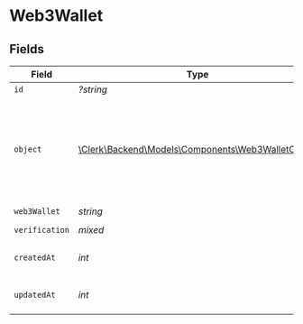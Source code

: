 # Web3Wallet


## Fields

| Field                                                                                            | Type                                                                                             | Required                                                                                         | Description                                                                                      |
| ------------------------------------------------------------------------------------------------ | ------------------------------------------------------------------------------------------------ | ------------------------------------------------------------------------------------------------ | ------------------------------------------------------------------------------------------------ |
| `id`                                                                                             | *?string*                                                                                        | :heavy_minus_sign:                                                                               | N/A                                                                                              |
| `object`                                                                                         | [\Clerk\Backend\Models\Components\Web3WalletObject](../../Models/Components/Web3WalletObject.md) | :heavy_check_mark:                                                                               | String representing the object's type. Objects of the same type share the same value.<br/>       |
| `web3Wallet`                                                                                     | *string*                                                                                         | :heavy_check_mark:                                                                               | N/A                                                                                              |
| `verification`                                                                                   | *mixed*                                                                                          | :heavy_check_mark:                                                                               | N/A                                                                                              |
| `createdAt`                                                                                      | *int*                                                                                            | :heavy_check_mark:                                                                               | Unix timestamp of creation<br/>                                                                  |
| `updatedAt`                                                                                      | *int*                                                                                            | :heavy_check_mark:                                                                               | Unix timestamp of creation<br/>                                                                  |